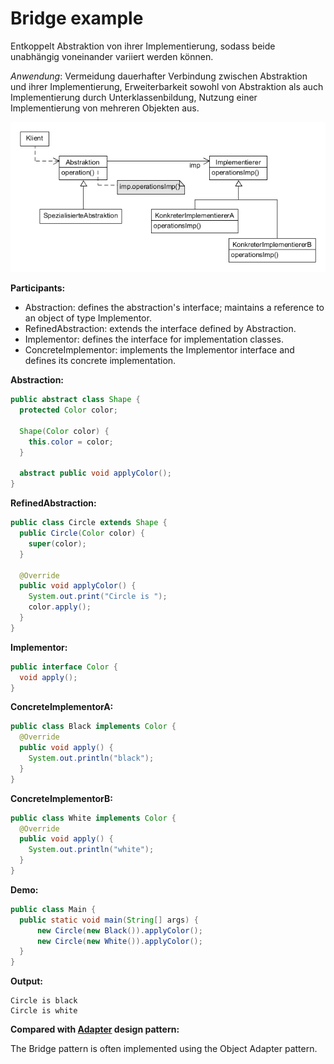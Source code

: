 # Bridge example

Entkoppelt Abstraktion von ihrer Implementierung, sodass beide unabhängig voneinander variiert werden können.

_Anwendung_: Vermeidung dauerhafter Verbindung zwischen Abstraktion und ihrer Implementierung, Erweiterbarkeit sowohl von Abstraktion als auch Implementierung durch Unterklassenbildung, Nutzung einer Implementierung von mehreren Objekten aus.

![bridge](../class-diagrams/bridge.png)

**Participants:**

* Abstraction: defines the abstraction's interface; maintains a reference to an object of type Implementor.
* RefinedAbstraction: extends the interface defined by Abstraction.
* Implementor: defines the interface for implementation classes.
* ConcreteImplementor: implements the Implementor interface and defines its concrete implementation.

**Abstraction:**

  ```java
  public abstract class Shape {
    protected Color color;

    Shape(Color color) {
      this.color = color;
    }

    abstract public void applyColor();
  }
  ```
  
**RefinedAbstraction:**

  ```java
  public class Circle extends Shape {
    public Circle(Color color) {
      super(color);
    }

    @Override
    public void applyColor() {
      System.out.print("Circle is ");
      color.apply();
    }
  }
  ```
  
**Implementor:**

  ```java
  public interface Color {
    void apply();
  }
  ```
  
**ConcreteImplementorA:**

  ```java
  public class Black implements Color {
    @Override
    public void apply() {
      System.out.println("black");
    }
  }
  ```

**ConcreteImplementorB:**

  ```java
  public class White implements Color {
    @Override
    public void apply() {
      System.out.println("white");
    }
  }
  ```
  
**Demo:**

  ```java
  public class Main {
    public static void main(String[] args) {
        new Circle(new Black()).applyColor();
        new Circle(new White()).applyColor();
    }
  }
  ```

**Output:**

  ```
  Circle is black
  Circle is white
  ```
  
**Compared with [Adapter](https://github.com/YuKitAs/tech-note/blob/master/design-patterns/decoupling-patterns/adapter-example.md) design pattern:**

The Bridge pattern is often implemented using the Object Adapter pattern.

